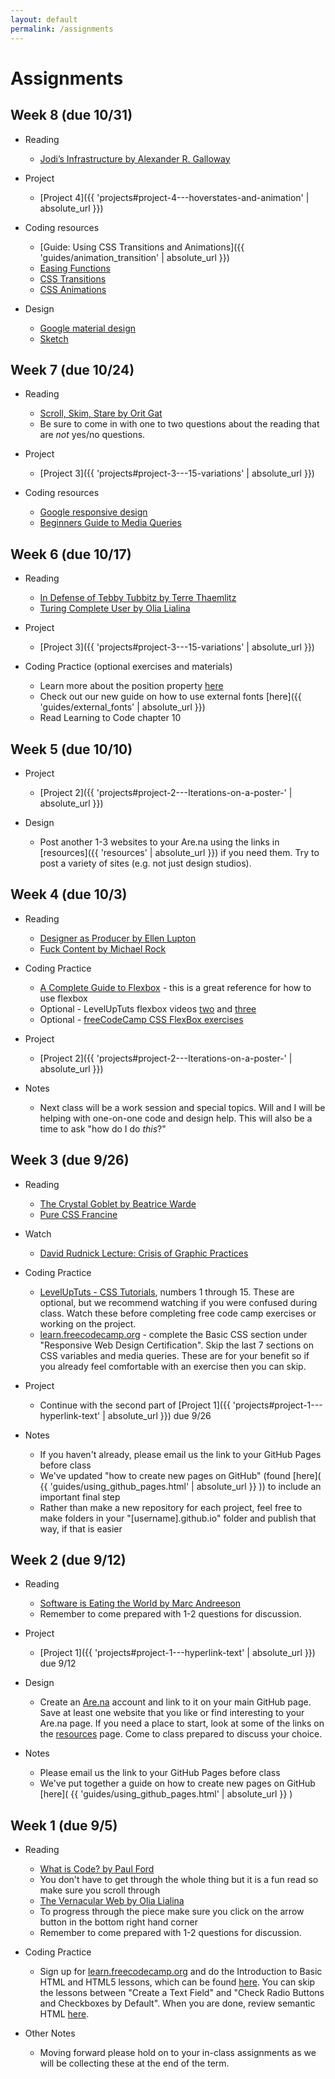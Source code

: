 ```yaml
---
layout: default
permalink: /assignments
---
```


# Assignments

## Week 8 (due 10/31)
* Reading
  * [Jodi’s Infrastructure by Alexander R. Galloway](https://www.e-flux.com/journal/74/59810/jodi-s-infrastructure/)

* Project
  * [Project 4]({{ 'projects#project-4---hoverstates-and-animation' | absolute_url }})

* Coding resources
  * [Guide: Using CSS Transitions and Animations]({{ 'guides/animation_transition' | absolute_url }})
  * [Easing Functions](https://easings.net/)
  * [CSS Transitions](https://www.w3schools.com/css/css3_transitions.asp)
  * [CSS Animations](https://www.w3schools.com/css/css3_animations.asp)

* Design
  * [Google material design](https://material.io/design/motion/understanding-motion.html#principles)
  * [Sketch](https://www.sketchapp.com/)

## Week 7 (due 10/24)
* Reading
  * [Scroll, Skim, Stare by Orit Gat](http://www.thewhitereview.org/feature/scroll-skim-stare/)
  * Be sure to come in with one to two questions about the reading that are *not* yes/no questions.

* Project
  * [Project 3]({{ 'projects#project-3---15-variations' | absolute_url }})

* Coding resources
  * [Google responsive design](https://developers.google.com/web/fundamentals/design-and-ux/responsive/)
  * [Beginners Guide to Media Queries](https://medium.com/beginners-guide-to-mobile-web-development/media-queries-54a1a463356f)

## Week 6 (due 10/17)
* Reading
  * [In Defense of Tebby Tubbitz by Terre Thaemlitz](http://www.comatonse.com/writings/tebbe.html)
  * [Turing Complete User by Olia Lialina](http://contemporary-home-computing.org/turing-complete-user/)

* Project
  * [Project 3]({{ 'projects#project-3---15-variations' | absolute_url }})

* Coding Practice (optional exercises and materials)
  * Learn more about the position property [here](https://css-tricks.com/almanac/properties/p/position/)
  * Check out our new guide on how to use external fonts [here]({{ 'guides/external_fonts' | absolute_url }})
  * Read Learning to Code chapter 10

## Week 5 (due 10/10)
* Project
  * [Project 2]({{ 'projects#project-2---Iterations-on-a-poster-' | absolute_url }})

* Design
  * Post another 1-3 websites to your Are.na using the links in [resources]({{ 'resources' | absolute_url }}) if you need them. Try to post a variety of sites (e.g. not just design studios).

## Week 4 (due 10/3)
* Reading
  * [Designer as Producer by Ellen Lupton](http://elupton.com/2010/10/the-designer-as-producer/)
  * [Fuck Content by Michael Rock](https://2x4.org/ideas/2/fuck-content/)

* Coding Practice
  * [A Complete Guide to Flexbox](https://css-tricks.com/snippets/css/a-guide-to-flexbox/) - this is a great reference for how to use flexbox
  * Optional - LevelUpTuts flexbox videos [two](https://youtu.be/Jo_FByTgbIU) and [three](https://youtu.be/8yFelLx1XPw)
  * Optional - [freeCodeCamp CSS FlexBox exercises](https://learn.freecodecamp.org)

* Project
  * [Project 2]({{ 'projects#project-2---Iterations-on-a-poster-' | absolute_url }})

* Notes 
  * Next class will be a work session and special topics. Will and I will be helping with one-on-one code and design help. This will also be a time to ask "how do I do *this*?"

## Week 3 (due 9/26)
* Reading
  * [The Crystal Goblet by Beatrice Warde](http://www.arts.ucsb.edu/faculty/reese/classes/artistsbooks/Beatrice%20Warde,%20The%20Crystal%20Goblet.pdf)
  * [Pure CSS Francine](https://digg.com/2018/purecss-francine)

* Watch
  * [David Rudnick Lecture: Crisis of Graphic Practices](https://www.youtube.com/watch?v=-ejp4AvetSA)

* Coding Practice
  * [LevelUpTuts - CSS Tutorials](https://www.youtube.com/watch?v=x9HmYfSN4Gk&list=PLLnpHn493BHH6DkHPhduhco5XavNA9JaD), numbers 1 through 15. These are optional, but we recommend watching if you were confused during class. Watch these before completing free code camp exercises or working on the project.
  * [learn.freecodecamp.org](https://learn.freecodecamp.org) - complete the Basic CSS section under "Responsive Web Design Certification". Skip the last 7 sections on CSS variables and media queries. These are for your benefit so if you already feel comfortable with an exercise then you can skip.

* Project
  * Continue with the second part of [Project 1]({{ 'projects#project-1---hyperlink-text' | absolute_url }}) due 9/26

* Notes
  * If you haven't already, please email us the link to your GitHub Pages before class
  * We've updated "how to create new pages on GitHub" (found [here]( {{ 'guides/using_github_pages.html' | absolute_url }} )) to include an important final step
  * Rather than make a new repository for each project, feel free to make folders in your "[username].github.io" folder and publish that way, if that is easier

## Week 2 (due 9/12)
* Reading
  * [Software is Eating the World by Marc Andreeson](https://a16z.com/2016/08/20/why-software-is-eating-the-world/)
  * Remember to come prepared with 1-2 questions for discussion.

* Project
  * [Project 1]({{ 'projects#project-1---hyperlink-text' | absolute_url }}) due 9/12

* Design
  * Create an [Are.na](https://www.are.na/) account and link to it on your main GitHub page. Save at least one website that you like or find interesting to your Are.na page. If you need a place to start, look at some of the links on the [resources](../resources) page. Come to class prepared to discuss your choice.

* Notes
  * Please email us the link to your GitHub Pages before class
  * We've put together a guide on how to create new pages on GitHub [here]( {{ 'guides/using_github_pages.html' | absolute_url }} )

## Week 1 (due 9/5)
* Reading
  * [What is Code? by Paul Ford](https://www.bloomberg.com/graphics/2015-paul-ford-what-is-code/)
  * You don't have to get through the whole thing but it is a fun read so make sure you scroll through
  * [The Vernacular Web by Olia Lialina](http://art.teleportacia.org/observation/vernacular/)
  * To progress through the piece make sure you click on the arrow button in the bottom right hand corner
  * Remember to come prepared with 1-2 questions for discussion.
* Coding Practice
  * Sign up for [learn.freecodecamp.org](https://learn.freecodecamp.org) and do the Introduction to Basic HTML and HTML5 lessons, which can be found [here](https://learn.freecodecamp.org/responsive-web-design/basic-html-and-html5). You can skip the lessons between "Create a Text Field" and "Check Radio Buttons and Checkboxes by Default". When you are done, review semantic HTML [here](https://www.hongkiat.com/blog/html-5-semantics/).

* Other Notes
  * Moving forward please hold on to your in-class assignments as we will be collecting these at the end of the term. 